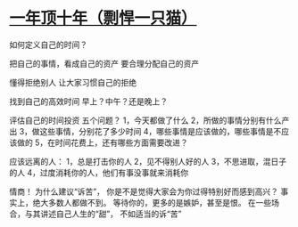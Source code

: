 # [一年顶十年（剽悍一只猫）](https://github.com/Luckyyyyyyy/phh-blog/issues/15)

如何定义自己的时间？

把自己的事情，看成自己的资产
要合理分配自己的资产

懂得拒绝别人
让大家习惯自己的拒绝

找到自己的高效时间
早上？中午？还是晚上？

评估自己的时间投资
五个问题？
1，今天都做了什么
2，所做的事情分别有什么产出
3，做这些事情，分别花了多少时间
4，哪些事情是应该做的，哪些事情是不应该做的
5，在时间花费上，还有哪些方面需要改进？

应该远离的人：
1，总是打击你的人
2，见不得别人好的人
3，不思进取，混日子的人
4，过度消耗你的人，他们有事没事就来消耗你

情商！
为什么建议“诉苦”，
你是不是觉得大家会为你过得特别好而感到高兴？
事实上，绝大多数人都做不到。
等待你的，更多的是嫉妒，甚至是恨。
在一些场合，与其讲述自己人生的“甜”，
不如适当的诉“苦”
